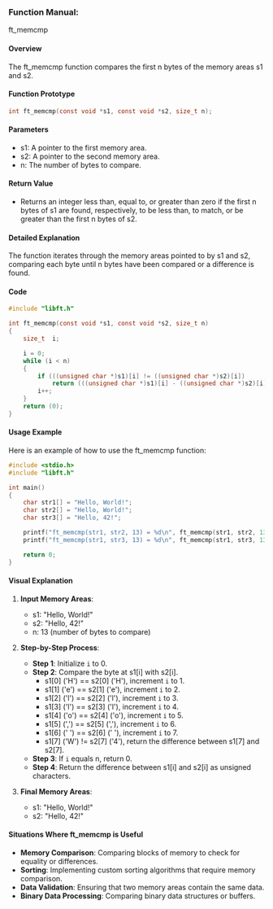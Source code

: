 ### Function Manual: 

ft_memcmp

#### Overview
The ft_memcmp function compares the first n bytes of the memory areas s1 and s2.

#### Function Prototype
```c
int ft_memcmp(const void *s1, const void *s2, size_t n);
```

#### Parameters
- s1: A pointer to the first memory area.
- s2: A pointer to the second memory area.
- n: The number of bytes to compare.

#### Return Value
- Returns an integer less than, equal to, or greater than zero if the first n bytes of s1 are found, respectively, to be less than, to match, or be greater than the first n bytes of s2.

#### Detailed Explanation
The function iterates through the memory areas pointed to by s1 and s2, comparing each byte until n bytes have been compared or a difference is found.

#### Code
```c
#include "libft.h"

int	ft_memcmp(const void *s1, const void *s2, size_t n)
{
	size_t	i;

	i = 0;
	while (i < n)
	{
		if (((unsigned char *)s1)[i] != ((unsigned char *)s2)[i])
			return (((unsigned char *)s1)[i] - ((unsigned char *)s2)[i]);
		i++;
	}
	return (0);
}
```

#### Usage Example
Here is an example of how to use the ft_memcmp function:
```c
#include <stdio.h>
#include "libft.h"

int main()
{
	char str1[] = "Hello, World!";
	char str2[] = "Hello, World!";
	char str3[] = "Hello, 42!";

	printf("ft_memcmp(str1, str2, 13) = %d\n", ft_memcmp(str1, str2, 13)); // Should return 0
	printf("ft_memcmp(str1, str3, 13) = %d\n", ft_memcmp(str1, str3, 13)); // Should return a non-zero value

	return 0;
}
```

#### Visual Explanation
1. **Input Memory Areas**:
   - s1: "Hello, World!"
   - s2: "Hello, 42!"
   - n: 13 (number of bytes to compare)

2. **Step-by-Step Process**:
   - **Step 1**: Initialize `i` to 0.
   - **Step 2**: Compare the byte at s1[i] with s2[i].
     - s1[0] ('H') == s2[0] ('H'), increment `i` to 1.
     - s1[1] ('e') == s2[1] ('e'), increment `i` to 2.
     - s1[2] ('l') == s2[2] ('l'), increment `i` to 3.
     - s1[3] ('l') == s2[3] ('l'), increment `i` to 4.
     - s1[4] ('o') == s2[4] ('o'), increment `i` to 5.
     - s1[5] (',') == s2[5] (','), increment `i` to 6.
     - s1[6] (' ') == s2[6] (' '), increment `i` to 7.
     - s1[7] ('W') != s2[7] ('4'), return the difference between s1[7] and s2[7].
   - **Step 3**: If `i` equals n, return 0.
   - **Step 4**: Return the difference between s1[i] and s2[i] as unsigned characters.

3. **Final Memory Areas**:
   - s1: "Hello, World!"
   - s2: "Hello, 42!"

#### Situations Where ft_memcmp is Useful
- **Memory Comparison**: Comparing blocks of memory to check for equality or differences.
- **Sorting**: Implementing custom sorting algorithms that require memory comparison.
- **Data Validation**: Ensuring that two memory areas contain the same data.
- **Binary Data Processing**: Comparing binary data structures or buffers.